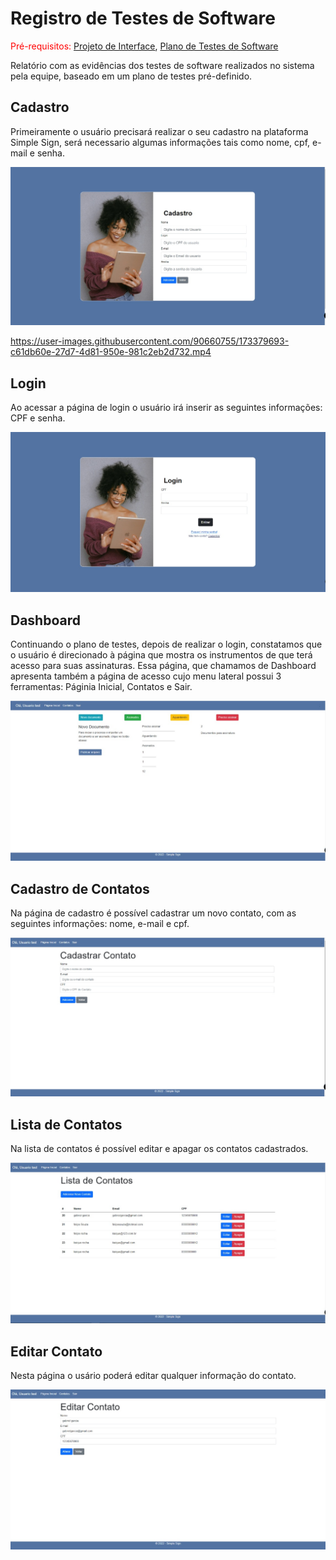 # Registro de Testes de Software

<span style="color:red">Pré-requisitos: <a href="3-Projeto de Interface.md"> Projeto de Interface</a></span>, <a href="8-Plano de Testes de Software.md"> Plano de Testes de Software</a>

Relatório com as evidências dos testes de software realizados no sistema pela equipe, baseado em um plano de testes pré-definido.

## Cadastro

Primeiramente o usuário precisará realizar o seu cadastro na plataforma Simple Sign, será necessario algumas informações tais como nome, cpf, e-mail e senha.

![cadastro](img/cadastro.jpeg)



https://user-images.githubusercontent.com/90660755/173379693-c61db60e-27d7-4d81-950e-981c2eb2d732.mp4



## Login

Ao acessar a página de login o usuário irá inserir as seguintes informações: CPF e senha.

![login](img/login.jpeg)

## Dashboard

Continuando o plano de testes, depois de realizar o login, constatamos que o usuário é direcionado à página que mostra os instrumentos de que terá acesso para suas assinaturas. Essa página, que chamamos de Dashboard apresenta também a página de acesso cujo menu lateral possui 3 ferramentas: Páginia Inicial, Contatos e Sair.

![dashboard](img/paginaDoc.jpeg)

## Cadastro de Contatos

Na página de cadastro é possível cadastrar um novo contato, com as seguintes informações: nome, e-mail e cpf. 

![cadastro](img/cadastrarContato.jpeg)

 
 ## Lista de Contatos

Na lista de contatos é possível editar e apagar os contatos cadastrados.

![Lista de Contatos](img/listaContatos.jpeg)


## Editar Contato

Nesta página o usário poderá editar qualquer informação do contato.

![Editar Contato](img/editarContato.jpeg)


